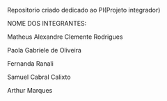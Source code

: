 Repositorio criado dedicado ao PI(Projeto integrador) 

NOME DOS INTEGRANTES:

Matheus Alexandre Clemente Rodrigues

Paola Gabriele de Oliveira

Fernanda Ranali

Samuel Cabral Calixto

Arthur Marques
